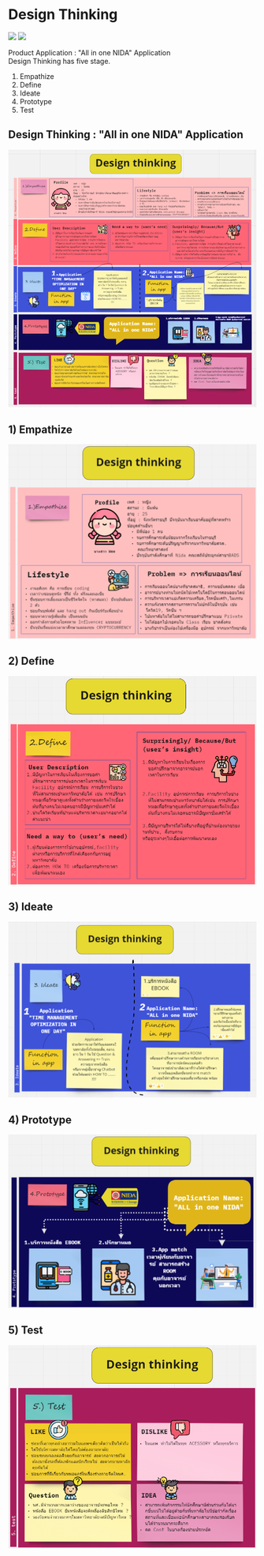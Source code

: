 # Design Thinking
[![](https://img.shields.io/badge/-Design-thinking-blue)](#) [![](https://img.shields.io/badge/-Presentation-blue)](#)  
  
Product Application : "All in one NIDA" Application  
Design Thinking has five stage.  
1) Empathize  
2) Define  
3) Ideate  
4) Prototype  
5) Test  

## Design Thinking : "All in one NIDA" Application
![all](./ALL.png)

## 1) Empathize
![empathize](./1.Empathize.png)

## 2) Define
![define](./2.Define.png)

## 3) Ideate
![ideate](./3.Ideate.png)

## 4) Prototype
![prototype](./4.Prototype.png)

## 5) Test
![test](./5.Test.png)
